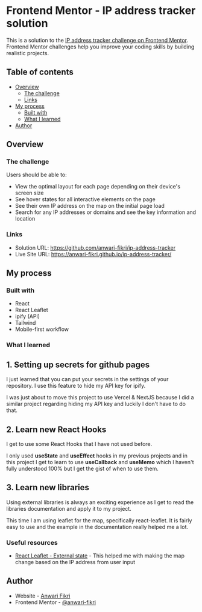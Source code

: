 # Frontend Mentor - IP address tracker solution

This is a solution to the [IP address tracker challenge on Frontend Mentor](https://www.frontendmentor.io/challenges/ip-address-tracker-I8-0yYAH0). Frontend Mentor challenges help you improve your coding skills by building realistic projects.

## Table of contents

- [Overview](#overview)
  - [The challenge](#the-challenge)
  - [Links](#links)
- [My process](#my-process)
  - [Built with](#built-with)
  - [What I learned](#what-i-learned)
- [Author](#author)

## Overview

### The challenge

Users should be able to:

- View the optimal layout for each page depending on their device's screen size
- See hover states for all interactive elements on the page
- See their own IP address on the map on the initial page load
- Search for any IP addresses or domains and see the key information and location

### Links

- Solution URL: https://github.com/anwari-fikri/ip-address-tracker
- Live Site URL: https://anwari-fikri.github.io/ip-address-tracker/

## My process

### Built with

- React
- React Leaflet
- ipify (API)
- Tailwind
- Mobile-first workflow

### What I learned

## 1. Setting up secrets for github pages

I just learned that you can put your secrets in the settings of your repository. I use this feature to hide my API key for ipify.

I was just about to move this project to use Vercel & NextJS because I did a similar project regarding hiding my API key and luckily I don't have to do that.

## 2. Learn new React Hooks

I get to use some React Hooks that I have not used before.

I only used **useState** and **useEffect** hooks in my previous projects and in this project I get to learn to use **useCallback** and **useMemo** which I haven't fully understood 100% but I get the gist of when to use them.

## 3. Learn new libraries

Using external libraries is always an exciting experience as I get to read the libraries documentation and apply it to my project.

This time I am using leaflet for the map, specifically react-leaflet. It is fairly easy to use and the example in the documentation really helped me a lot.

### Useful resources

- [React Leaflet - External state](https://react-leaflet.js.org/docs/example-external-state/) - This helped me with making the map change based on the IP address from user input

## Author

- Website - [Anwari Fikri](https://www.anwarifikri.com/)
- Frontend Mentor - [@anwari-fikri](https://www.frontendmentor.io/profile/anwari-fikri)
